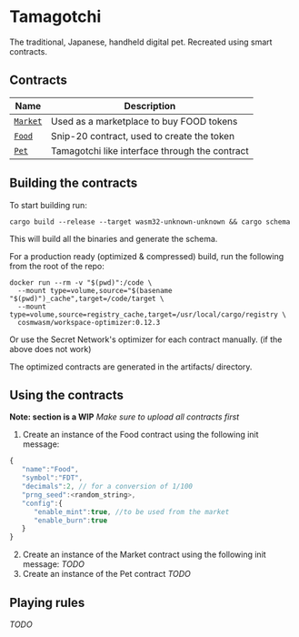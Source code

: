 # Tamagotchi

The traditional, Japanese, handheld digital pet. Recreated using smart contracts.

## Contracts

| Name                         | Description                                    |
| ---------------------------- | ---------------------------------------------- |
| [`Market`](contracts/Market) | Used as a marketplace to buy FOOD tokens       |
| [`Food`](packages/Food)      | Snip-20 contract, used to create the token     |
| [`Pet`](contracts/Pet)       | Tamagotchi like interface through the contract |

## Building the contracts

To start building run:

```
cargo build --release --target wasm32-unknown-unknown && cargo schema
```

This will build all the binaries and generate the schema.

For a production ready (optimized & compressed) build, run the following from the root of the repo:

```
docker run --rm -v "$(pwd)":/code \
  --mount type=volume,source="$(basename "$(pwd)")_cache",target=/code/target \
  --mount type=volume,source=registry_cache,target=/usr/local/cargo/registry \
  cosmwasm/workspace-optimizer:0.12.3
```

Or use the Secret Network's optimizer for each contract manually. (if the above does not work)

The optimized contracts are generated in the artifacts/ directory.

## Using the contracts

**Note: section is a WIP**
_Make sure to upload all contracts first_

1. Create an instance of the Food contract using the following init message:

```javascript
{
   "name":"Food",
   "symbol":"FDT",
   "decimals":2, // for a conversion of 1/100
   "prng_seed":<random_string>,
   "config":{
      "enable_mint":true, //to be used from the market
      "enable_burn":true
   }
}
```

2. Create an instance of the Market contract using the following init message:
   _TODO_
3. Create an instance of the Pet contract
    _TODO_

## Playing rules

_TODO_
